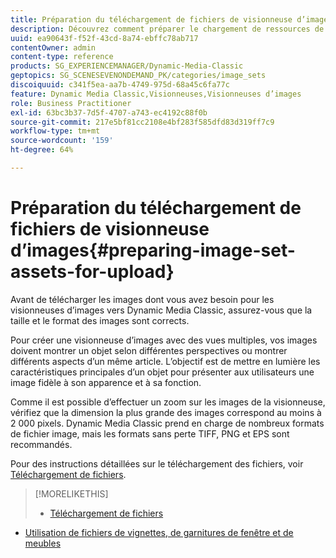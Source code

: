 ```yaml
---
title: Préparation du téléchargement de fichiers de visionneuse d’images
description: Découvrez comment préparer le chargement de ressources de visionneuse d’images.
uuid: ea90643f-f52f-43cd-8a74-ebffc78ab717
contentOwner: admin
content-type: reference
products: SG_EXPERIENCEMANAGER/Dynamic-Media-Classic
geptopics: SG_SCENESEVENONDEMAND_PK/categories/image_sets
discoiquuid: c341f5ea-aa7b-4749-975d-68a45c6fa77c
feature: Dynamic Media Classic,Visionneuses,Visionneuses d’images
role: Business Practitioner
exl-id: 63bc3b37-7d5f-4707-a743-ec4192c88f0b
source-git-commit: 217e5bf81cc2108e4bf283f585dfd83d319ff7c9
workflow-type: tm+mt
source-wordcount: '159'
ht-degree: 64%

---
```


# Préparation du téléchargement de fichiers de visionneuse d’images{#preparing-image-set-assets-for-upload}

Avant de télécharger les images dont vous avez besoin pour les visionneuses d’images vers Dynamic Media Classic, assurez-vous que la taille et le format des images sont corrects.

Pour créer une visionneuse d’images avec des vues multiples, vos images doivent montrer un objet selon différentes perspectives ou montrer différents aspects d’un même article. L’objectif est de mettre en lumière les caractéristiques principales d’un objet pour présenter aux utilisateurs une image fidèle à son apparence et à sa fonction.

Comme il est possible d’effectuer un zoom sur les images de la visionneuse, vérifiez que la dimension la plus grande des images correspond au moins à 2 000 pixels. Dynamic Media Classic prend en charge de nombreux formats de fichier image, mais les formats sans perte TIFF, PNG et EPS sont recommandés.

Pour des instructions détaillées sur le téléchargement des fichiers, voir [Téléchargement de fichiers](uploading-files.md#uploading_files).

>[!MORELIKETHIS]
>
>* [Téléchargement de fichiers](uploading-files.md#uploading_your_files)
* [Utilisation de fichiers de vignettes, de garnitures de fenêtre et de meubles](vignette-window-covering-cabinet-files.md#working_with_vignette_window_covering_and_cabinet_files)

